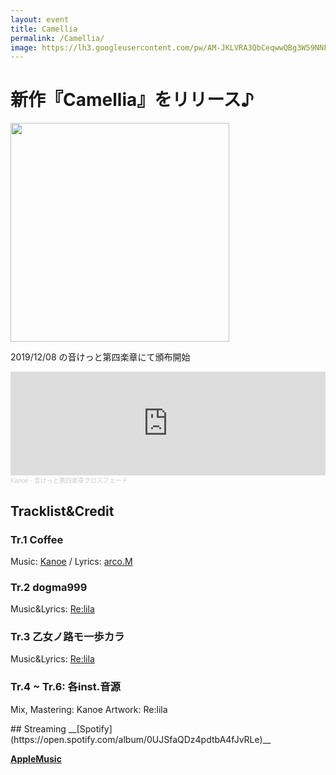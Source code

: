 ```yaml
---
layout: event
title: Camellia
permalink: /Camellia/
image: https://lh3.googleusercontent.com/pw/AM-JKLVRA3QbCeqwwQBg3W59NNFnt-kV4dXsKmhhSfyXmCzwmO-w72Bd9gN70190ofPPfYs_jX0OtS9UZI15RnZVCU0Iw0rGLdepwTYc4mIQa9fbGpR3ktE_rd_DuZmErO6Y6icqU1i03JnaqC6zXHZJBe0w=s469-no
---
```


# 新作『Camellia』をリリース♪

<img src="{{page.image}}" width="350px">

2019/12/08 の音けっと第四楽章にて頒布開始

<div class="space"> </div>

<iframe width="100%" height="166" scrolling="no" frameborder="no" allow="autoplay" src="https://w.soundcloud.com/player/?url=https%3A//api.soundcloud.com/tracks/723912385&color=ff5500"></iframe><div style="font-size: 10px; color: #cccccc;line-break: anywhere;word-break: normal;overflow: hidden;white-space: nowrap;text-overflow: ellipsis; font-family: Interstate,Lucida Grande,Lucida Sans Unicode,Lucida Sans,Garuda,Verdana,Tahoma,sans-serif;font-weight: 100;"><a href="https://soundcloud.com/kanoestudio" title="Kanoe" target="_blank" style="color: #cccccc; text-decoration: none;">Kanoe</a> · <a href="https://soundcloud.com/kanoestudio/tpgbkhkvxyqk" title="音けっと第四楽章クロスフェード" target="_blank" style="color: #cccccc; text-decoration: none;">音けっと第四楽章クロスフェード</a></div>

<div class="space"> </div>

## Tracklist&Credit 
### __Tr.1 Coffee__
Music: [Kanoe](https://twitter.com/KanoeTweet) / Lyrics: [arco.M](https://twitter.com/arcoM_lyrics)

### __Tr.2 dogma999__
Music&Lyrics: [Re:lila](https://twitter.com/Relila365)

### __Tr.3 乙女ノ路モ一歩カラ__
Music&Lyrics: [Re:lila](https://twitter.com/Relila365)

### __Tr.4 ~ Tr.6: 各inst.音源__

Mix, Mastering: Kanoe
Artwork: Re:lila

<div class="space-30"> </div>
## Streaming
__[Spotify](https://open.spotify.com/album/0UJSfaQDz4pdtbA4fJvRLe)__

__[AppleMusic](https://music.apple.com/jp/album/camellia-single/1629025757)__

<div class="space-30"> </div>
